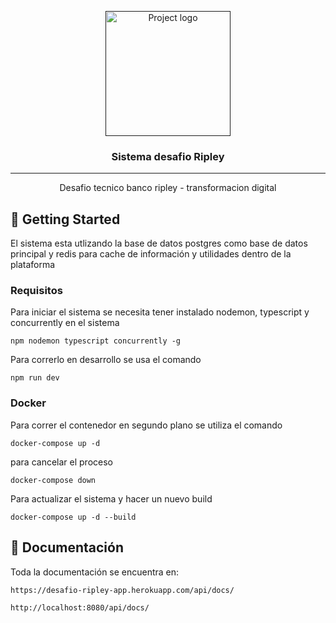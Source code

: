 <p align="center">
  <a href="" rel="noopener">
 <img width=200px height=200px src="https://i.imgur.com/6wj0hh6.jpg" alt="Project logo"></a>
</p>

<h3 align="center">Sistema desafio Ripley</h3>

<div align="center">


</div>

---

<p align="center"> Desafio tecnico banco ripley - transformacion digital
    <br> 
</p>


## 🏁 Getting Started <a name = "getting_started"></a>

El sistema esta utlizando la base de datos postgres como base de datos principal y redis para cache de información y utilidades dentro de la plataforma

### Requisitos

Para iniciar el sistema se necesita tener instalado nodemon, typescript y concurrently en el sistema

```
npm nodemon typescript concurrently -g
```

Para correrlo en desarrollo se usa el comando

```
npm run dev
```

### Docker

Para correr el contenedor en segundo plano se utiliza el comando 

```
docker-compose up -d
```

para cancelar el proceso

```
docker-compose down
```
Para actualizar el sistema y hacer un nuevo build 

```
docker-compose up -d --build
```

## 🏁 Documentación <a name = "getting_started"></a>

Toda la documentación se encuentra en:
```
https://desafio-ripley-app.herokuapp.com/api/docs/

http://localhost:8080/api/docs/

```